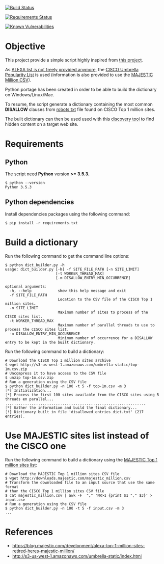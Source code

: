 [![Build Status](https://travis-ci.org/righettod/robots-disallowed-dict-builder.svg?branch=master)](https://travis-ci.org/righettod/robots-disallowed-dict-builder)

[![Requirements Status](https://requires.io/github/righettod/robots-disallowed-dict-builder/requirements.svg?branch=master)](https://requires.io/github/righettod/robots-disallowed-dict-builder/requirements/?branch=master)

[![Known Vulnerabilities](https://snyk.io/test/github/righettod/robots-disallowed-dict-builder/badge.svg?targetFile=requirements.txt)](https://snyk.io/test/github/righettod/robots-disallowed-dict-builder?targetFile=requirements.txt)

# Objective

This project provide a simple script highly inspired from [this project](https://github.com/danielmiessler/RobotsDisallowed).

As [ALEXA list is not freely provided anymore](https://twitter.com/paul_pearce/status/800780539204538370), the [CISCO Umbrella Popularity List](http://s3-us-west-1.amazonaws.com/umbrella-static/index.html) is used (information is also provided to use the [MAJESTIC Million CSV](https://blog.majestic.com/development/majestic-million-csv-daily/)).

Python portage has been created in order to be able to build the dictionary on Windows/Linux/Mac.

To resume, the script generate a dictionary containing the most common **DISALLOW** clauses from [robots.txt](https://moz.com/learn/seo/robotstxt) file found on CISCO Top 1 million sites.

The built dictionary can then be used used with this [discovery tool](https://github.com/maurosoria/dirsearch) to find hidden content on a target web site.

# Requirements

## Python

The script need **Python** version **>= 3.5.3**.

```shell
$ python --version
Python 3.5.3
```

## Python dependencies

Install dependencies packages using the following command:

```shell
$ pip install -r requirements.txt
```

# Build a dictionary

Run the following command to get the command line options:

```
$ python dict_builder.py -h
usage: dict_builder.py [-h] -f SITE_FILE_PATH [-n SITE_LIMIT]
                       [-t WORKER_THREAD_MAX]
                       [-m DISALLOW_ENTRY_MIN_OCCURRENCE]

optional arguments:
  -h, --help            show this help message and exit
  -f SITE_FILE_PATH     
                        Location to the CSV file of the CISCO Top 1 million sites.
  -n SITE_LIMIT         
                        Maximum number of sites to process of the CISCO sites list.
  -t WORKER_THREAD_MAX  
                        Maximum number of parallel threads to use to process the CISCO sites list.
  -m DISALLOW_ENTRY_MIN_OCCURRENCE
                        Minimum number of occurrence for a DISALLOW entry to be kept in the built dictionary.
```

Run the following command to build a dictionary:

```shell
# Download the CISCO Top 1 million sites archive
$ wget http://s3-us-west-1.amazonaws.com/umbrella-static/top-1m.csv.zip
# Uncompress it to have access to the CSV file
$ unzip top-1m.csv.zip
# Run a generation using the CSV file
$ python dict_builder.py -n 100 -t 5 -f top-1m.csv -m 3
[*] Initialization...
[*] Process the first 100 sites available from the CISCO sites using 5 threads en parallel...
................................................................
[*] Gather the information and build the final dictionary...
[!] Dictionary built in file 'disallowed_entries_dict.txt' (217 entries).
```

# Use MAJESTIC sites list instead of the CISCO one

Run the following command to build a dictionary using the [MAJESTIC Top 1 million sites list](https://blog.majestic.com/development/majestic-million-csv-daily/):

```shell
# Download the MAJESTIC Top 1 million sites CSV file
$ wget http://downloads.majestic.com/majestic_million.csv
# Transform the downloaded file to an input source that use the same format 
# than the CISCO Top 1 million sites CSV file
$ cat majestic_million.csv | awk -F  "," 'NR>1 {print $1 "," $3}' > input.csv
# Run a generation using the CSV file
$ python dict_builder.py -n 100 -t 5 -f input.csv -m 3
...
```

# References

* https://blog.majestic.com/development/alexa-top-1-million-sites-retired-heres-majestic-million/
* http://s3-us-west-1.amazonaws.com/umbrella-static/index.html
